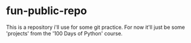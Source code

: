# fun-public-repo
This is a repository i'll use for some git practice.
For now it'll just be some 'projects' from the '100 Days of Python' course.